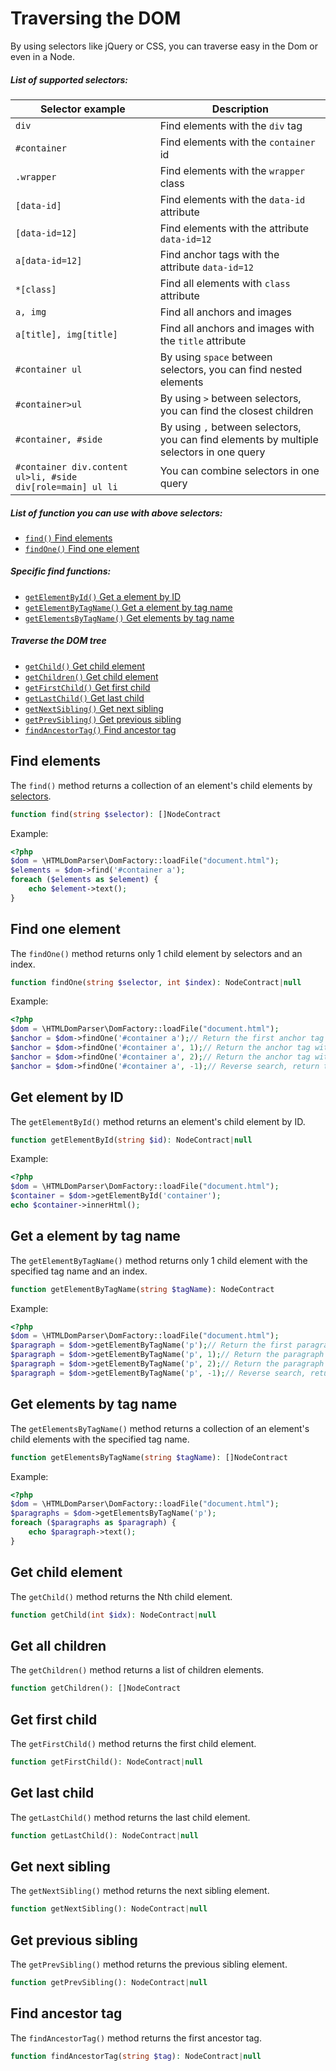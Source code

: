 # Traversing the DOM
By using selectors like jQuery or CSS, you can traverse easy in the Dom or even in a Node.

##### List of supported selectors:

| Selector example | Description |
| --- | --- |
| `div` | Find elements with the `div` tag |
| `#container` | Find elements with the `container` id |
| `.wrapper` | Find elements with the `wrapper` class |
| `[data-id]` | Find elements with the `data-id` attribute |
| `[data-id=12]` | Find elements with the attribute `data-id=12` |
| `a[data-id=12]` | Find anchor tags with the attribute `data-id=12` |
| `*[class]` | Find all elements with `class` attribute |
| `a, img` | Find all anchors and images |
| `a[title], img[title]` | Find all anchors and images with the `title` attribute |
| `#container ul` | By using `space` between selectors, you can find nested elements |
| `#container>ul` | By using `>` between selectors, you can find the closest children |
| `#container, #side` | By using `,` between selectors, you can find elements by multiple selectors in one query |
| `#container div.content ul>li, #side div[role=main] ul li` | You can combine selectors in one query |

##### List of function you can use with above selectors:

- [`find()` Find elements](#find-elements)
- [`findOne()` Find one element](#find-one-element)

##### Specific find functions:

- [`getElementById()` Get a element by ID](#get-element-by-id)
- [`getElementByTagName()` Get a element by tag name](#get-a-element-by-tag-name)
- [`getElementsByTagName()` Get elements by tag name](#get-elements-by-tag-name)

##### Traverse the DOM tree

- [`getChild()` Get child element](#get-child-element)
- [`getChildren()` Get child element](#get-all-children)
- [`getFirstChild()` Get first child](#get-first-child)
- [`getLastChild()` Get last child](#get-last-child)
- [`getNextSibling()` Get next sibling](#get-next-sibling)
- [`getPrevSibling()` Get previous sibling](#get-previous-sibling)
- [`findAncestorTag()` Find ancestor tag](#find-ancestor-tag)

## Find elements
The `find()` method returns a collection of an element's child elements by [selectors](#list-of-supported-selectors).

```php
function find(string $selector): []NodeContract
```

Example:
```php
<?php
$dom = \HTMLDomParser\DomFactory::loadFile("document.html");
$elements = $dom->find('#container a');
foreach ($elements as $element) {
    echo $element->text();
}
```

## Find one element
The `findOne()` method returns only 1 child element by selectors and an index.

```php
function findOne(string $selector, int $index): NodeContract|null
```

Example:
```php
<?php
$dom = \HTMLDomParser\DomFactory::loadFile("document.html");
$anchor = $dom->findOne('#container a');// Return the first anchor tag (with index=0) inside #container
$anchor = $dom->findOne('#container a', 1);// Return the anchor tag with index=1 inside #container
$anchor = $dom->findOne('#container a', 2);// Return the anchor tag with index=2 inside #container
$anchor = $dom->findOne('#container a', -1);// Reverse search, return the last anchor tag inside #container
```

## Get element by ID
The `getElementById()` method returns an element's child element by ID.

```php
function getElementById(string $id): NodeContract|null
```

Example:
```php
<?php
$dom = \HTMLDomParser\DomFactory::loadFile("document.html");
$container = $dom->getElementById('container');
echo $container->innerHtml();
```

## Get a element by tag name
The `getElementByTagName()` method returns only 1 child element with the specified tag name and an index.

```php
function getElementByTagName(string $tagName): NodeContract
```

Example:
```php
<?php
$dom = \HTMLDomParser\DomFactory::loadFile("document.html");
$paragraph = $dom->getElementByTagName('p');// Return the first paragraph (with index=0)
$paragraph = $dom->getElementByTagName('p', 1);// Return the paragraph with index=1
$paragraph = $dom->getElementByTagName('p', 2);// Return the paragraph with index=2
$paragraph = $dom->getElementByTagName('p', -1);// Reverse search, return the last paragraph
```

## Get elements by tag name
The `getElementsByTagName()` method returns a collection of an element's child elements with the specified tag name.

```php
function getElementsByTagName(string $tagName): []NodeContract
```

Example:
```php
<?php
$dom = \HTMLDomParser\DomFactory::loadFile("document.html");
$paragraphs = $dom->getElementsByTagName('p');
foreach ($paragraphs as $paragraph) {
    echo $paragraph->text();
}
```

## Get child element
The `getChild()` method returns the Nth child element.

```php
function getChild(int $idx): NodeContract|null
```

## Get all children
The `getChildren()` method returns a list of children elements.

```php
function getChildren(): []NodeContract
```

## Get first child
The `getFirstChild()` method returns the first child element.

```php
function getFirstChild(): NodeContract|null
```

## Get last child
The `getLastChild()` method returns the last child element.

```php
function getLastChild(): NodeContract|null
```

## Get next sibling
The `getNextSibling()` method returns the next sibling element.

```php
function getNextSibling(): NodeContract|null
```

## Get previous sibling
The `getPrevSibling()` method returns the previous sibling element.

```php
function getPrevSibling(): NodeContract|null
```

## Find ancestor tag 
The `findAncestorTag()` method returns the first ancestor tag.

```php
function findAncestorTag(string $tag): NodeContract|null
```
